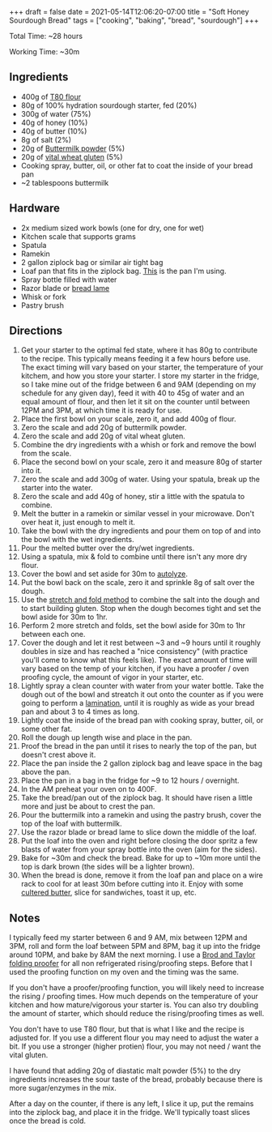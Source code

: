 +++ 
draft = false
date = 2021-05-14T12:06:20-07:00
title = "Soft Honey Sourdough Bread"
tags = ["cooking", "baking", "bread", "sourdough"]
+++

Total Time: ~28 hours

Working Time: ~30m

## Ingredients

* 400g of [T80 flour](https://centralmilling.com/product/organic-type-80-wheat-flour/)
* 80g of 100% hydration sourdough starter, fed (20%)
* 300g of water (75%)
* 40g of honey (10%)
* 40g of butter (10%)
* 8g of salt (2%)
* 20g of [Buttermilk powder](https://www.bobsredmill.com/sweet-cream-buttermilk.html) (5%)
* 20g of [vital wheat gluten](https://www.bobsredmill.com/vital-wheat-gluten.html) (5%)
* Cooking spray, butter, oil, or other fat to coat the inside of your bread pan
* ~2 tablespoons buttermilk

## Hardware

* 2x medium sized work bowls (one for dry, one for wet)
* Kitchen scale that supports grams
* Spatula
* Ramekin
* 2 gallon ziplock bag or similar air tight bag
* Loaf pan that fits in the ziplock bag. [This](https://www.amazon.com/gp/product/B00DUF1TUW/ref=ppx_yo_dt_b_search_asin_title?ie=UTF8&psc=1) is the pan I'm using.
* Spray bottle filled with water
* Razor blade or [bread lame](https://breadtopia.com/store/bread-lame/)
* Whisk or fork
* Pastry brush

## Directions

1. Get your starter to the optimal fed state, where it has 80g to contribute to the recipe. This typically means feeding it a few hours before use. The exact timing will vary based on your starter, the temperature of your kitchem, and how you store your starter. I store my starter in the fridge, so I take mine out of the fridge between 6 and 9AM (depending on my schedule for any given day), feed it with 40 to 45g of water and an equal amount of flour, and then let it sit on the counter until between 12PM and 3PM, at which time it is ready for use.
2. Place the first bowl on your scale, zero it, and add 400g of flour.
3. Zero the scale and add 20g of buttermilk powder.
4. Zero the scale and add 20g of vital wheat gluten.
5. Combine the dry ingredients with a whish or fork and remove the bowl from the scale.
6. Place the second bowl on your scale, zero it and measure 80g of starter into it.
7. Zero the scale and add 300g of water. Using your spatula, break up the starter into the water.
8. Zero the scale and add 40g of honey, stir a little with the spatula to combine.
9. Melt the butter in a ramekin or similar vessel in your microwave. Don't over heat it, just enough to melt it.
10. Take the bowl with the dry ingredients and pour them on top of and into the bowl with the wet ingredients.
11. Pour the melted butter over the dry/wet ingredients.
12. Using a spatula, mix & fold to combine until there isn't any more dry flour.
13. Cover the bowl and set aside for 30m to [autolyze](https://bakerpedia.com/processes/autolyse/).
14. Put the bowl back on the scale, zero it and sprinkle 8g of salt over the dough.
15. Use the [stretch and fold method](https://www.theperfectloaf.com/guides/how-to-stretch-and-fold-sourdough/) to combine the salt into the dough and to start building gluten. Stop when the dough becomes tight and set the bowl aside for 30m to 1hr.
16. Perform 2 more stretch and folds, set the bowl aside for 30m to 1hr between each one.
17. Cover the dough and let it rest between ~3 and ~9 hours until it roughly doubles in size and has reached a "nice consistency" (with practice you'll come to know what this feels like). The exact amount of time will vary based on the temp of your kitchen, if you have a proofer / oven proofing cycle, the amount of vigor in your starter, etc.
18. Lightly spray a clean counter with water from your water bottle. Take the dough out of the bowl and streatch it out onto the counter as if you were going to perform a [lamination](https://www.youtube.com/watch?v=7Nztji3srjQ), until it is roughly as wide as your bread pan and about 3 to 4 times as long.
19. Lightly coat the inside of the bread pan with cooking spray, butter, oil, or some other fat.
20. Roll the dough up length wise and place in the pan.
21. Proof the bread in the pan until it rises to nearly the top of the pan, but doesn't crest above it.
22. Place the pan inside the 2 gallon ziplock bag and leave space in the bag above the pan.
23. Place the pan in a bag in the fridge for ~9 to 12 hours / overnight.
24. In the AM preheat your oven on to 400F.
25. Take the bread/pan out of the ziplock bag. It should have risen a little more and just be about to crest the pan.
26. Pour the buttermilk into a ramekin and using the pastry brush, cover the top of the loaf with buttermilk.
27. Use the razor blade or bread lame to slice down the middle of the loaf.
28. Put the loaf into the oven and right before closing the door spritz a few blasts of water from your spray bottle into the oven (aim for the sides).
29. Bake for ~30m and check the bread. Bake for up to ~10m more until the top is dark brown (the sides will be a lighter brown).
30. When the bread is done, remove it from the loaf pan and place on a wire rack to cool for at least 30m before cutting into it. Enjoy with some [cultered butter](https://brodandtaylor.com/blogs/recipes/cultured-butter-recipe/), slice for sandwiches, toast it up, etc.

## Notes

I typically feed my starter between 6 and 9 AM, mix between 12PM and 3PM, roll and form the loaf between 5PM and 8PM, bag it up into the fridge around 10PM, and bake by 8AM the next morning. I use a [Brod and Taylor folding proofer](https://brodandtaylor.com/pages/folding-proofer-slow-cooker) for all non refrigerated rising/proofing steps. Before that I used the proofing function on my oven and the timing was the same.

If you don't have a proofer/proofing function, you will likely need to increase the rising / proofing times. How much depends on the temperature of your kitchen and how mature/vigorous your starter is. You can also try doubling the amount of starter, which should reduce the rising/proofing times as well.

You don't have to use T80 flour, but that is what I like and the recipe is adjusted for. If you use a different flour you may need to adjust the water a bit. If you use a stronger (higher protien) flour, you may not need / want the vital gluten.

I have found that adding 20g of diastatic malt powder (5%) to the dry ingredients increases the sour taste of the bread, probably because there is more sugar/enzymes in the mix.

After a day on the counter, if there is any left, I slice it up, put the remains into the ziplock bag, and place it in the fridge. We'll typically toast slices once the bread is cold.